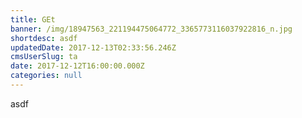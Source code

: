 ```yaml
---
title: GEt
banner: /img/18947563_221194475064772_3365773116037922816_n.jpg
shortdesc: asdf
updatedDate: 2017-12-13T02:33:56.246Z
cmsUserSlug: ta
date: 2017-12-12T16:00:00.000Z
categories: null
---
```


asdf